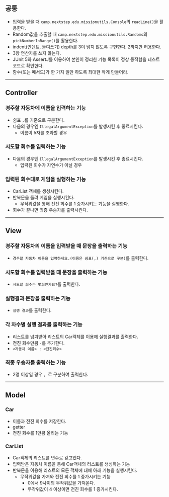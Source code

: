 ## 공통

- 입력을 받을 때 `camp.nextstep.edu.missionutils.Console`의 `readLine()`을 활용한다.
- Random값을 추출할 때 `camp.nextstep.edu.missionutils.Randoms`의 `pickNumberInRange()`를 활용한다.
- indent(인덴트, 들여쓰기) depth를 3이 넘지 않도록 구현한다. 2까지만 허용한다.
- 3항 연산자를 쓰지 않는다.
- JUnit 5와 AssertJ를 이용하여 본인이 정리한 기능 목록이 정상 동작함을 테스트 코드로 확인한다.
- 함수(또는 메서드)가 한 가지 일만 하도록 최대한 작게 만들어라.

--- 

## Controller

### 경주할 자동차에 이름을 입력하는 기능

- 쉼표 `,`를 기준으로 구분한다.
- 다음의 경우엔 `IllegalArgumentException`를 발생시킨 후 종료시킨다.
  - 이름이 5자를 초과할 경우

### 시도할 회수를 입력하는 기능

- 다음의 경우엔 `IllegalArgumentException`를 발생시킨 후 종료시킨다.
  - 입력된 회수가 자연수가 아닐 경우

### 입력된 회수대로 게임을 실행하는 기능

- CarList 객체를 생성시킨다.
- 반복문을 돌려 게임을 실행시킨다.
  - 무작위값을 통해 전진 회수를 1 증가시키는 기능을 실행한다.
- 회수가 끝나면 최종 우승자를 출력시킨다.

---

## View

### 경주할 자동차의 이름을 입력받을 때 문장을 출력하는 기능

- `경주할 자동차 이름을 입력하세요.(이름은 쉼표(,) 기준으로 구분)`를 출력한다.

### 시도할 회수를 입력받을 때 문장을 출력하는 기능

- `시도할 회수는 몇회인가요?`를 출력한다.

### 실행결과 문장을 출력하는 기능

- `실행 결과`를 출력한다.

### 각 차수별 실행 결과를 출력하는 기능

- 리스트를 넘겨받아 리스트의 Car객체를 이용해 실행결과를 출력한다.
- 전진 회수만큼 `-`를 추가한다.
- `<자동차 이름> : <전진회수>`

### 최종 우승자를 출력하는 기능

- 2명 이상일 경우 `, `로 구분하여 출력한다.

---

## Model

### Car

- 이름과 전진 회수를 저장한다.
- getter
- 전진 회수를 1만큼 올리는 기능

### CarList

- Car객체의 리스트를 변수로 갖고있다. 
- 입력받은 자동차 이름을 통해 Car객체의 리스트를 생성하는 기능
- 반복문을 이용해 리스트의 모든 객체에 대해 아래 기능을 실행시킨다.
  - 무작위값을 가져와 전진 회수를 1 증가시키는 기능
    - 0에서 9사이의 무작위값을 가져온다.
    - 무작위값이 4 이상이면 전진 회수를 1 증가시킨다.
